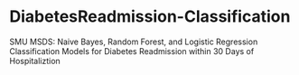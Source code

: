 # DiabetesReadmission-Classification
SMU MSDS:
Naive Bayes, Random Forest, and Logistic Regression Classification Models for Diabetes Readmission within 30 Days of Hospitaliztion
